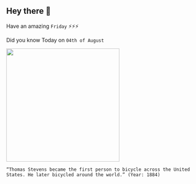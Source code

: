 ## Hey there 👋
Have an amazing `Friday` ⚡⚡⚡

Did you know Today on `04th of August`
 
 [<img src="https://upload.wikimedia.org/wikipedia/commons/thumb/a/a4/Thomas_Stevens_bicycle.jpg/800px-Thomas_Stevens_bicycle.jpg" width="300" />](https://www.bicycle-and-bikes.com/history-of-bicycles/tomas-stevens-penny-farthing/) 
 ```
“Thomas Stevens became the first person to bicycle across the United States. He later bicycled around the world.” (Year: 1884)
```
